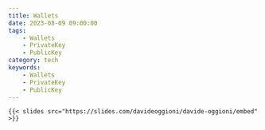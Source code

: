 ```yaml
---
title: Wallets
date: 2023-08-09 09:00:00
tags:
    - Wallets
    - PrivateKey
    - PublicKey
category: tech
keywords:
    - Wallets
    - PrivateKey
    - PublicKey
---
```


    {{< slides src="https://slides.com/davideoggioni/davide-oggioni/embed" >}}

